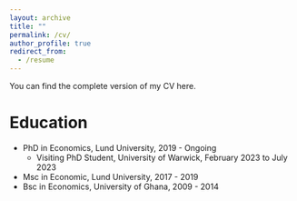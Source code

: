 ```yaml
---
layout: archive
title: ""
permalink: /cv/
author_profile: true
redirect_from:
  - /resume
---
```


You can find the complete version of my CV <a href="https://drive.google.com/file/d/1wbP9fze_oI4GX7LJz2zK5stfMDhZscv8/view" style="text-decoration: none" target="_blank">here</a>.

Education
======
* PhD in Economics, Lund University, 2019 - Ongoing
  *  Visiting PhD Student, University of Warwick, February 2023 to July 2023
* Msc in Economic, Lund University, 2017 - 2019
* Bsc in Economics, University of Ghana, 2009 - 2014


 